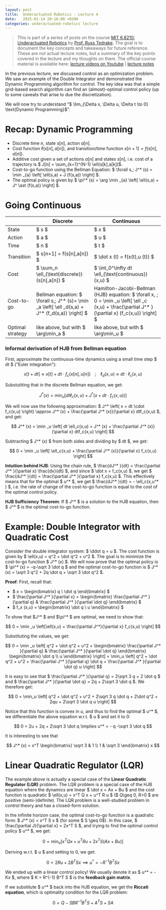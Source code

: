 ```yaml
---
layout: post
title:  Underactuated Robotics - Lecture 4
date:   2025-01-14 20:16:00 +0200
categories: underactuated-robotics lecture
---
```

<script type="text/javascript" id="MathJax-script" async src="https://cdn.jsdelivr.net/npm/mathjax@3/es5/tex-svg.js"></script>
<script>
  MathJax = {
    tex: {
      inlineMath: [['$', '$']]
    }
  };
</script>

> This is part of a series of posts on the course [MIT 6.8210: Underactuated Robotics](https://underactuated.csail.mit.edu/Spring2024/index.html) by [Prof. Russ Tedrake](https://locomotion.csail.mit.edu/russt.html). The goal is to document the key concepts and takeaways for future reference. These are <i>not</i> actual lecture notes, but a summary of the key points covered in the lecture and my thoughts on them. The official course material is available here: [lecture videos on Youtube](https://www.youtube.com/playlist?list=PLkx8KyIQkMfU5szP43GlE_S1QGSPQfL9s) \| [lecture notes](https://underactuated.csail.mit.edu)

In the previous lecture, we discussed control as an optimization problem. We saw an example of the Double Integrator and demonstrated the Dynamic Programming algorithm for control. The key idea was that a simple grid-based search algorithm can find an (almost)-optimal control policy (up to some caveats that arise to due the discretization).

We will now try to understand "$ \lim_{\Delta x, \Delta u, \Delta t \to 0} \text{Dynamic Programming}$".

# Recap: Dynamic Programming
- Discrete time $n$, state $s[n]$, action $a[n]$.
- Cost function $\ell(s[n],a[n])$, and transition/time function $s[n+1] = f(s[n],a[n])$.
- Additive cost given a set of actions $a[n]$ and states $s[n]$, i.e. cost of a trajectory is $ J[n] = \sum_{k=1}^{N-1} \ell(s[k],a[k])$. 
- Cost-to-go function using the Bellman Equation: $ \forall s,\; J^* (s) = \min _{a} \left[ \ell(s,a) + J (f(s,a)) \right] $.
- The optimal policy is given by $ \pi^* (s) = \arg \min _{a} \left[ \ell(s,a) + J^ \ast (f(s,a)) \right] $.

# Going Continuous

| | Discrete | Continuous |
|---|---|---|
| State | $ s $ | $ x $ |
| Action | $ a $ | $ u $ |
| Time | $ n $ | $ t $ |
| Transition | $ s[n+1] = f(s[n],a[n]) $ | $ \dot x (t) = f(x(t),u (t)) $ |
| Cost | $ \sum_n \ell_{\text{discrete}} (s[n],a[n]) $ | $ \int_0^\infty dt \ell_{\text{continuous}} (x,u) $  |
| Cost-to-go | Bellman equation: $ \forall s,\; J^* (s)= \min _a \left[ \ell _d(s,a) + J^* (f_d(s,a)) \right] $  | Hamilton-Jacobi-Bellman (HJB) equation: $ \forall x, \; 0 = \min _u \left[ \ell _c (x,u) + \frac{\partial J^* }{\partial x} (f_c(x,u)) \right] $ |
| Optimal strategy | like above, but with $ \arg\min_a $ | like above, but with $ \arg\min_u $ |

### Informal derivation of HJB from Bellman equation

First, approximate the continuous-time dynamics using a small time step $ dt $ ("Euler integration"):

$$ 
  x[t+dt] \approx x[t] + dt \cdot f_c(x[n],u[n]) \;\;\;\;;\;\;\;\;
  \ell_d(x,u) \approx dt\cdot \ell_c(x,u)
$$

Substutiting that in the discrete Bellman equation, we get:

$$ 
  J^* (x) = \min _u \left[ dt \ell_c(x,u) + J^* \left( x + dt \cdot f_c(x,u) \right) \right]
$$

We will now use the following approximation: $ J^* \left( x + dt \cdot f_c(x,u) \right) \approx J^* (x) + \frac{\partial J^* (x)}{\partial x} dtf_c(x,u) $, and get:

$$
  J^* (x) = \min _u \left[ dt \ell_c(x,u) + J^* (x) + \frac{\partial J^* (x)}{\partial x} dtf_c(x,u) \right]
$$

Subtracting $ J^* (x) $ from both sides and dividing by $ dt $, we get:

$$
  0 = \min _u \left[ \ell_c(x,u) + \frac{\partial J^* (x)}{\partial x} f_c(x,u) \right]
$$

**Intuition behind HJB**:
Using the chain rule, $ \frac{dJ^* }{dt} = \frac{\partial J^* }{\partial x} \frac{dx}{dt} $, and since $ \dot x = f_c(x,u) $, we get $ \frac{dJ^* }{dt} = \frac{\partial J^* }{\partial x} f_c(x,u) $. This effectively means that for the optimal $ u^* $, we get $ \frac{dJ^* }{dt} = - \ell_c(x,u^* ) $, i.e. the rate of change of the cost-to-go function is equal to the cost of the optimal control policy.

**HJB Sufficiency Theorem**:
If $ J^* $ is a solution to the HJB equation, then $ J^* $ is the optimal cost-to-go function.

# Example: Double Integrator with Quadratic Cost

Consider the double integrator system: $ \ddot q = u $. The cost function is given by $ \ell(x,u) = q^2 + \dot q^2 +  u^2 $. The goal is to minimize the cost-to-go function $ J^* (x) $. We will now prove that the optimal policy is $ \pi^* (x) = -q-\sqrt 3 \dot q $ and the optimal cost-to-go function is $ J^* (x) = \sqrt 3 q^2 + 2q \dot q + \sqrt 3 \dot q^2 $.

**Proof**:
First, recall that:
 - $ x = \begin{bmatrix} q \\ \dot q \end{bmatrix} $
 - $ \frac{\partial J^* }{\partial x} = \begin{bmatrix} \frac{\partial J^* }{\partial q} &  \frac{\partial J^* }{\partial \dot q} \end{bmatrix}  $
 - $ f_x (x,u) = \begin{bmatrix} \dot q \\ u \end{bmatrix} $

To show that $J^* $ and $\pi^* $ are optimal, we need to show that:

$$ 0 = \min _u \left[\ell(x,u) + \frac{\partial J^*}{\partial x} f_c(x,u) \right] $$

Substituting the values, we get:

$$ 0 = \min _u \left[ q^2 + \dot q^2 + u^2 + \begin{bmatrix} \frac{\partial J^* }{\partial q} &  \frac{\partial J^* }{\partial \dot q} \end{bmatrix} \begin{bmatrix} \dot q \\ u \end{bmatrix} \right] = \min_u \left[ q^2 + \dot q^2 + u^2 + \frac{\partial J^* }{\partial q} \dot q + \frac{\partial J^* }{\partial \dot q} u \right] $$

It is easy to see that $ \frac{\partial J^* }{\partial q} = 2\sqrt 3 q + 2 \dot q $ and $ \frac{\partial J^* }{\partial \dot q} = 2q + 2\sqrt 3 \dot q $.
We therefore get:

$$ 0 = \min_u \left[ q^2 + \dot q^2 + u^2 + 2\sqrt 3 q \dot q + 2\dot q^2 + 2qu + 2\sqrt 3 \dot q u \right] $$

Notice that this function is convex in $u$, and thus to find the optimal $ u^* $, we differentiate the above equation w.r.t. $ u $ and set it to 0:

$$ 0 = 2u + 2q + 2\sqrt 3 \dot q \implies u^* = - q -\sqrt 3 \dot q $$

It is interesting to see that

$$ J^* (x) = x^T \begin{bmatrix} \sqrt 3 & 1 \\ 1 & \sqrt 3 \end{bmatrix} x $$

# Linear Quadratic Regulator (LQR)

The example above is actually a special case of the **Linear Quadratic Regulator (LQR)** problem. The LQR problem is a special case of the HJB equation where the dynamics are linear $ \dot x = Ax + Bu $ and the cost function is quadratic $ \ell(x,u) = x^T Q x + u^T R u $ ($ Q\geq 0, R>0 $ are positive (semi-)definite). The LQR problem is a well-studied problem in control theory and has a closed-form solution.

In the infinite horizon case, the optimal cost-to-go function is a quadratic form: $ J^* (x) = x^T S x $ (for some $ S \geq 0$).
In this case, $ \frac{\partial J}{\partial x} = 2x^T S $, and trying to find the optimal control policy $ u^* $, we get:

$$ 0 = \min_u \left[ x^T Q x + u^T R u + 2x^T S (Ax + Bu) \right] $$

Deriving w.r.t. $ u $ and setting to 0, we get:

$$ 0 = 2Ru + 2B^T S x \implies u^* = -R^{-1} B^T S x $$

We ended up with a linear control policy! We usually denote it as $ u^* = -Kx $, where $ K = R^{-1} B^T S $ is the **feedback gain matrix**.

If we substitute $ u^* $ back into the HJB equation, we get the **Riccati equation**, which is optimality condition for the LQR problem:

$$ 0 = Q - SBR^{-1} B^T S + A^T S + SA $$
